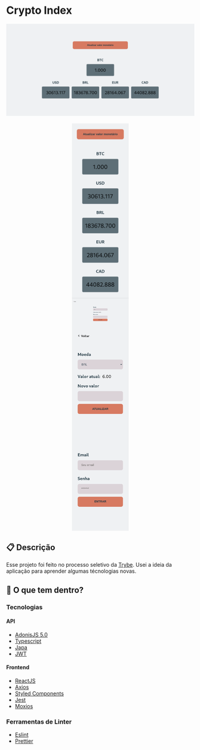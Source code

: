 # Crypto Index

<div style="display: flex; flex-direction: column; align-items: center;">
<img alt="Screenshot 1" src="https://raw.githubusercontent.com/arthur-mts/challengeTrybe/master/screenshots/1.png" alt="Screenshot 2" style="margin-bottom: 20px;" />
<img alt="Screenshot 2" src="https://raw.githubusercontent.com/arthur-mts/challengeTrybe/master/screenshots/2.png" style="width: 30%"/>

<img alt="Screenshot 3" src="https://raw.githubusercontent.com/arthur-mts/challengeTrybe/master/screenshots/3.png" style="width: 30%"/>

<img alt="Screenshot 4" src="https://raw.githubusercontent.com/arthur-mts/challengeTrybe/master/screenshots/4.png" style="width: 30%"/>

<img alt="Screenshot 5" src="https://raw.githubusercontent.com/arthur-mts/challengeTrybe/master/screenshots/5.png" style="width: 30%"/>
</div>


## :clipboard: Descrição
Esse projeto foi feito no processo seletivo da [Trybe](https://trybe.gupy.io/). Usei a ideia da aplicação para aprender algumas técnologias novas.

## 🧐 O que tem dentro?

### Tecnologias

#### API

- [AdonisJS 5.0](https://preview.adonisjs.com/blog/introducing-adonisjs-v5/)
- [Typescript](https://www.typescriptlang.org)
- [Japa](https://www.npmjs.com/package/japa)
- [JWT](https://www.npmjs.com/package/jsonwebtoken)

#### Frontend
- [ReactJS](https://pt-br.reactjs.org/)
- [Axios](https://www.npmjs.com/package/axios)
- [Styled Components](http://styled-components.com/)
- [Jest](https://www.npmjs.com/package/jest)
- [Moxios](https://www.npmjs.com/package/moxios)


### Ferramentas de Linter
- [Eslint](https://eslint.org/)
- [Prettier](https://prettier.io/)

